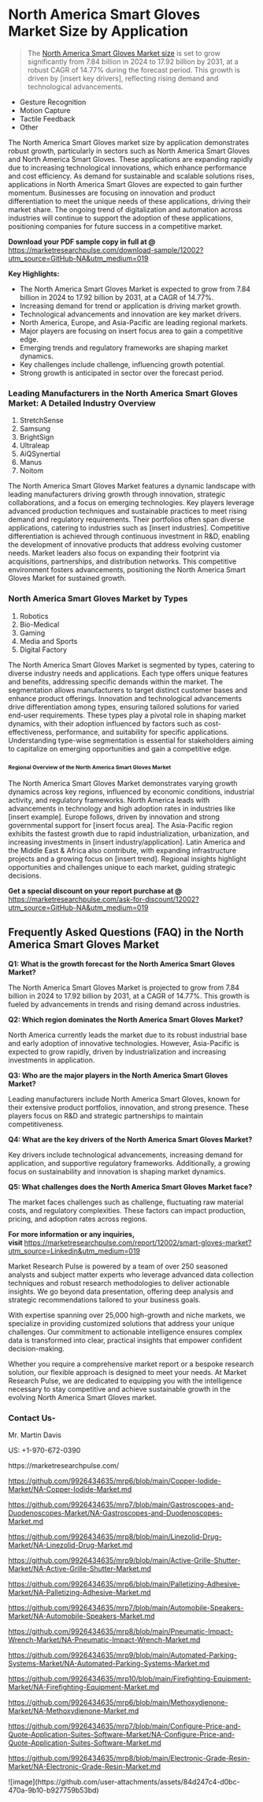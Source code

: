 <h1>North America Smart Gloves Market&nbsp;Size by Application</h1><blockquote><p>The <a href="https://marketresearchpulse.com/download-sample/12002?utm_source=GitHub-NA&amp;utm_medium=019">North America Smart Gloves Market size</a> is set to grow significantly from 7.84 billion in 2024 to 17.92 billion by 2031, at a robust CAGR of 14.77% during the forecast period. This growth is driven by [insert key drivers], reflecting rising demand and technological advancements.</p></blockquote><ul><li>Gesture Recognition<li> Motion Capture<li> Tactile Feedback<li> Other</li></ul><p>The North America Smart Gloves market size by application demonstrates robust growth, particularly in sectors such as North America Smart Gloves and North America Smart Gloves. These applications are expanding rapidly due to increasing technological innovations, which enhance performance and cost efficiency. As demand for sustainable and scalable solutions rises, applications in North America Smart Gloves are expected to gain further momentum. Businesses are focusing on innovation and product differentiation to meet the unique needs of these applications, driving their market share. The ongoing trend of digitalization and automation across industries will continue to support the adoption of these applications, positioning companies for future success in a competitive market.</p><p><strong>Download your PDF sample copy in full at @ </strong><a href="https://marketresearchpulse.com/download-sample/12002?utm_source=GitHub-NA&amp;utm_medium=019">https://marketresearchpulse.com/download-sample/12002?utm_source=GitHub-NA&amp;utm_medium=019</a></p><p><strong>Key Highlights: </strong></p><ul><li>The North America Smart Gloves Market is expected to grow from 7.84 billion in 2024 to 17.92 billion by 2031, at a CAGR of 14.77%.</li><li>Increasing demand for trend or application is driving market growth.</li><li>Technological advancements and innovation are key market drivers.</li><li>North America, Europe, and Asia-Pacific are leading regional markets.</li><li>Major players are focusing on insert focus area to gain a competitive edge.</li><li>Emerging trends and regulatory frameworks are shaping market dynamics.</li><li>Key challenges include challenge, influencing growth potential.</li><li>Strong growth is anticipated in sector over the forecast period.</li></ul><h3>Leading Manufacturers in the North America Smart Gloves Market: A Detailed Industry Overview</h3><ol><li>StretchSense</li><li>Samsung</li><li>BrightSign</li><li>Ultraleap</li><li>AiQSynertial</li><li>Manus</li><li>Noitom</li></ol><div class="flex max-w-full flex-col flex-grow"><div class="min-h-8 text-message flex w-full flex-col items-end gap-2 whitespace-normal break-words [.text-message+&amp;]:mt-5" dir="auto" data-message-author-role="assistant" data-message-id="fd8432e4-4910-450d-b182-61b7bfb0a01f" data-message-model-slug="gpt-4o"><div class="flex w-full flex-col gap-1 empty:hidden first:pt-[3px]"><div class="markdown prose w-full break-words dark:prose-invert light"><p>The North America Smart Gloves Market features a dynamic landscape with leading manufacturers driving growth through innovation, strategic collaborations, and a focus on emerging technologies. Key players leverage advanced production techniques and sustainable practices to meet rising demand and regulatory requirements. Their portfolios often span diverse applications, catering to industries such as [insert industries]. Competitive differentiation is achieved through continuous investment in R&amp;D, enabling the development of innovative products that address evolving customer needs. Market leaders also focus on expanding their footprint via acquisitions, partnerships, and distribution networks. This competitive environment fosters advancements, positioning the North America Smart Gloves Market for sustained growth.</p></div></div></div></div><h3>North America Smart Gloves Market by Types</h3><ol><li>Robotics<li> Bio-Medical<li> Gaming<li> Media and Sports<li> Digital Factory</li></ol><div class="flex max-w-full flex-col flex-grow"><div class="min-h-8 text-message flex w-full flex-col items-end gap-2 whitespace-normal break-words [.text-message+&amp;]:mt-5" dir="auto" data-message-author-role="assistant" data-message-id="084470be-0bb7-4664-bddf-5156b4f41249" data-message-model-slug="gpt-4o-mini"><div class="flex w-full flex-col gap-1 empty:hidden first:pt-[3px]"><div class="markdown prose w-full break-words dark:prose-invert light"><p>The North America Smart Gloves Market is segmented by types, catering to diverse industry needs and applications. Each type offers unique features and benefits, addressing specific demands within the market. The segmentation allows manufacturers to target distinct customer bases and enhance product offerings. Innovation and technological advancements drive differentiation among types, ensuring tailored solutions for varied end-user requirements. These types play a pivotal role in shaping market dynamics, with their adoption influenced by factors such as cost-effectiveness, performance, and suitability for specific applications. Understanding type-wise segmentation is essential for stakeholders aiming to capitalize on emerging opportunities and gain a competitive edge.</p></div></div></div></div><h3><span style="font-size: 11px;">Regional Overview of the North America Smart Gloves Market</span></h3><div class="flex max-w-full flex-col flex-grow"><div class="min-h-8 text-message flex w-full flex-col items-end gap-2 whitespace-normal break-words [.text-message+&amp;]:mt-5" dir="auto" data-message-author-role="assistant" data-message-id="e9038762-ce64-4e30-91c9-9bd413514231" data-message-model-slug="gpt-4o-mini"><div class="flex w-full flex-col gap-1 empty:hidden first:pt-[3px]"><div class="markdown prose w-full break-words dark:prose-invert light"><p>The North America Smart Gloves Market demonstrates varying growth dynamics across key regions, influenced by economic conditions, industrial activity, and regulatory frameworks. North America leads with advancements in technology and high adoption rates in industries like [insert example]. Europe follows, driven by innovation and strong governmental support for [insert focus area]. The Asia-Pacific region exhibits the fastest growth due to rapid industrialization, urbanization, and increasing investments in [insert industry/application]. Latin America and the Middle East &amp; Africa also contribute, with expanding infrastructure projects and a growing focus on [insert trend]. Regional insights highlight opportunities and challenges unique to each market, guiding strategic decisions.</p></div></div></div></div><p><strong>Get a special discount on your report purchase at @ </strong><a href="https://marketresearchpulse.com/ask-for-discount/12002?utm_source=GitHub-NA&amp;utm_medium=019">https://marketresearchpulse.com/ask-for-discount/12002?utm_source=GitHub-NA&amp;utm_medium=019</a></p><h2>Frequently Asked Questions (FAQ) in the North America Smart Gloves Market</h2><p><strong>Q1: What is the growth forecast for the North America Smart Gloves Market?</strong></p><p>The North America Smart Gloves Market is projected to grow from 7.84 billion in 2024 to 17.92 billion by 2031, at a CAGR of 14.77%. This growth is fueled by advancements in trends and rising demand across industries.</p><p><strong>Q2: Which region dominates the North America Smart Gloves Market?</strong></p><p>North America currently leads the market due to its robust industrial base and early adoption of innovative technologies. However, Asia-Pacific is expected to grow rapidly, driven by industrialization and increasing investments in application.</p><p><strong>Q3: Who are the major players in the North America Smart Gloves Market?</strong></p><p>Leading manufacturers include North America Smart Gloves, known for their extensive product portfolios, innovation, and strong presence. These players focus on R&amp;D and strategic partnerships to maintain competitiveness.</p><p><strong>Q4: What are the key drivers of the North America Smart Gloves Market?</strong></p><p>Key drivers include technological advancements, increasing demand for application, and supportive regulatory frameworks. Additionally, a growing focus on sustainability and innovation is shaping market dynamics.</p><p><strong>Q5: What challenges does the North America Smart Gloves Market face?</strong></p><p>The market faces challenges such as challenge, fluctuating raw material costs, and regulatory complexities. These factors can impact production, pricing, and adoption rates across regions.</p><p><strong>For more information or any inquiries, visit&nbsp;</strong><a href="https://marketresearchpulse.com/report/12002/smart-gloves-market?utm_source=Linkedin&utm_medium=019">https://marketresearchpulse.com/report/12002/smart-gloves-market?utm_source=Linkedin&utm_medium=019</a></p><p>Market Research Pulse is powered by a team of over 250 seasoned analysts and subject matter experts who leverage advanced data collection techniques and robust research methodologies to deliver actionable insights. We go beyond data presentation, offering deep analysis and strategic recommendations tailored to your business goals.</p><p>With expertise spanning over 25,000 high-growth and niche markets, we specialize in providing customized solutions that address your unique challenges. Our commitment to actionable intelligence ensures complex data is transformed into clear, practical insights that empower confident decision-making.</p><p>Whether you require a comprehensive market report or a bespoke research solution, our flexible approach is designed to meet your needs. At Market Research Pulse, we are dedicated to equipping you with the intelligence necessary to stay competitive and achieve sustainable growth in the evolving North America Smart Gloves market.</p><h3><strong>Contact Us-</strong></h3><p>Mr. Martin Davis</p><p>US: +1-970-672-0390</p><p>https://marketresearchpulse.com/</p><p><a href="https://github.com/9926434635/mrp6/blob/main/Copper-Iodide-Market/NA-Copper-Iodide-Market.md">https://github.com/9926434635/mrp6/blob/main/Copper-Iodide-Market/NA-Copper-Iodide-Market.md</a></p><p><a href="https://github.com/9926434635/mrp7/blob/main/Gastroscopes-and-Duodenoscopes-Market/NA-Gastroscopes-and-Duodenoscopes-Market.md">https://github.com/9926434635/mrp7/blob/main/Gastroscopes-and-Duodenoscopes-Market/NA-Gastroscopes-and-Duodenoscopes-Market.md</a></p><p><a href="https://github.com/9926434635/mrp8/blob/main/Linezolid-Drug-Market/NA-Linezolid-Drug-Market.md">https://github.com/9926434635/mrp8/blob/main/Linezolid-Drug-Market/NA-Linezolid-Drug-Market.md</a></p><p><a href="https://github.com/9926434635/mrp9/blob/main/Active-Grille-Shutter-Market/NA-Active-Grille-Shutter-Market.md">https://github.com/9926434635/mrp9/blob/main/Active-Grille-Shutter-Market/NA-Active-Grille-Shutter-Market.md</a></p><p><a href="https://github.com/9926434635/mrp6/blob/main/Palletizing-Adhesive-Market/NA-Palletizing-Adhesive-Market.md">https://github.com/9926434635/mrp6/blob/main/Palletizing-Adhesive-Market/NA-Palletizing-Adhesive-Market.md</a></p><p><a href="https://github.com/9926434635/mrp7/blob/main/Automobile-Speakers-Market/NA-Automobile-Speakers-Market.md">https://github.com/9926434635/mrp7/blob/main/Automobile-Speakers-Market/NA-Automobile-Speakers-Market.md</a></p><p><a href="https://github.com/9926434635/mrp8/blob/main/Pneumatic-Impact-Wrench-Market/NA-Pneumatic-Impact-Wrench-Market.md">https://github.com/9926434635/mrp8/blob/main/Pneumatic-Impact-Wrench-Market/NA-Pneumatic-Impact-Wrench-Market.md</a></p><p><a href="https://github.com/9926434635/mrp9/blob/main/Automated-Parking-Systems-Market/NA-Automated-Parking-Systems-Market.md">https://github.com/9926434635/mrp9/blob/main/Automated-Parking-Systems-Market/NA-Automated-Parking-Systems-Market.md</a></p><p><a href="https://github.com/9926434635/mrp10/blob/main/Firefighting-Equipment-Market/NA-Firefighting-Equipment-Market.md">https://github.com/9926434635/mrp10/blob/main/Firefighting-Equipment-Market/NA-Firefighting-Equipment-Market.md</a></p><p><a href="https://github.com/9926434635/mrp6/blob/main/Methoxydienone-Market/NA-Methoxydienone-Market.md">https://github.com/9926434635/mrp6/blob/main/Methoxydienone-Market/NA-Methoxydienone-Market.md</a></p><p><a href="https://github.com/9926434635/mrp7/blob/main/Configure-Price-and-Quote-Application-Suites-Software-Market/NA-Configure-Price-and-Quote-Application-Suites-Software-Market.md">https://github.com/9926434635/mrp7/blob/main/Configure-Price-and-Quote-Application-Suites-Software-Market/NA-Configure-Price-and-Quote-Application-Suites-Software-Market.md</a></p><p><a href="https://github.com/9926434635/mrp8/blob/main/Electronic-Grade-Resin-Market/NA-Electronic-Grade-Resin-Market.md">https://github.com/9926434635/mrp8/blob/main/Electronic-Grade-Resin-Market/NA-Electronic-Grade-Resin-Market.md</a></p>
![image](https://github.com/user-attachments/assets/84d247c4-d0bc-470a-9b10-b927759b53bd)
